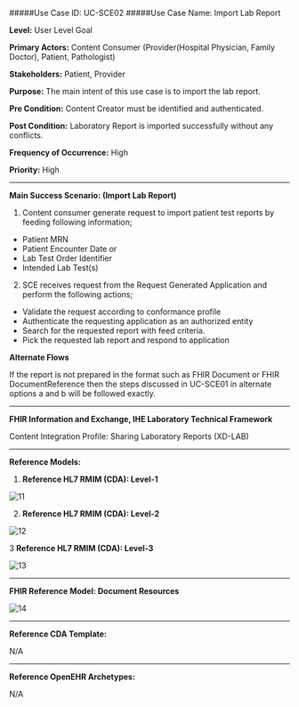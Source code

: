 #####Use Case ID: UC-SCE02
#####Use Case Name: Import Lab Report

**Level:**                     User Level Goal

**Primary Actors:**            Content Consumer (Provider(Hospital Physician, Family Doctor), Patient, Pathologist) 

**Stakeholders:**              Patient, Provider

**Purpose:**                   The main intent of this use case is to import the lab report.

**Pre Condition:**             Content Creator must be identified and authenticated.  

**Post Condition:**            Laboratory Report is imported successfully without any conflicts.

**Frequency of Occurrence:**   High

**Priority:**                  High
__________________________________________________________
**Main Success Scenario: (Import Lab Report)**

1.	Content consumer generate request to import patient test reports by feeding following information;
  * Patient MRN
  * Patient Encounter Date or
  * Lab Test Order Identifier
  * Intended Lab Test(s)
2.	SCE receives request from the Request Generated Application and perform the following actions;
  * Validate the request according to conformance profile
  * Authenticate the requesting application as an authorized entity
  * Search for the requested report with feed criteria.
  * Pick the requested lab report and respond to application

**Alternate Flows** 


If the report is not prepared in the format such as FHIR Document or FHIR DocumentReference then the steps discussed in UC-SCE01 in alternate options a and b will be followed exactly.

_______________________________________________________________
**FHIR Information and Exchange, IHE Laboratory Technical Framework**

Content Integration Profile: Sharing Laboratory Reports (XD-LAB)
_______________________________________________________________

**Reference Models:**

1. **Reference HL7 RMIM (CDA): Level-1**

![11](https://f.cloud.github.com/assets/5012182/1418557/45d9ef3c-3fb8-11e3-9438-f22327ec5528.png)

2. **Reference HL7 RMIM (CDA): Level-2**

![12](https://f.cloud.github.com/assets/5012182/1418580/d57ed8a0-3fb8-11e3-9af7-6bdbf9cca628.png)

3	**Reference HL7 RMIM (CDA): Level-3**

![13](https://f.cloud.github.com/assets/5012182/1418589/08c70bb0-3fb9-11e3-94d0-3fbca7476b29.png)

_______________________________________________________________

**FHIR Reference Model: Document Resources**

![14](https://f.cloud.github.com/assets/5012182/1418603/7a054fda-3fb9-11e3-9b91-a0b37faf616e.PNG)
_______________________________________________________________

**Reference CDA Template:**

N/A
_______________________________________________________________

**Reference OpenEHR Archetypes:**

N/A
